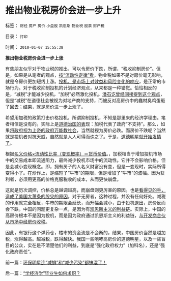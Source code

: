 # 推出物业税房价会进一步上升

标签： `财经` `房产` `房价` `小盘股` `凯恩斯` `物业税` `股票` `财产税` 

目录： `打印`

时间： `2010-01-07 15:55:38`

**推出物业税房价会进一步上涨**

有些朋友似乎对于物业税的推出，可以令房价下跌，所谓，“税收抑制房价”。但是，如果是从笔者的观点，[按“流动性定律”看](http://darthvad.blog.sohu.com/140434206.html)，物业税如果不是对房价毫无影响，就是令房价更加短线上涨。[投机，是市场上对效益和风险变化的响应](../../../2008/1/29/投机其实是有益的行为，市场价格让市场去决定吧!.md)，是正常的市场行为。对于税收抑制投机的计划经济观点，从来都是一种错觉。恰恰相反的是，“减税”才能减少投机，“加税”必然激化投机。[潘石讫曾经间接提到这个观点](../../../2008/1/20/二手房减免交易税可使北京房价降一半.md)，但是“减税”在道德社会被视为对地产商的支持，而被反对高房价中的蠢材臭鸡蛋砸了回去；结果，就是房价进一步上涨了。

希望用加税的政策打击价格投机，所谓抑制投机，不知是那里来的经济学理由。笔者相信是没有的。实际上是[道德治国的表](http://darthvad.blog.sohu.com/133552226.html)现：加税代表了政府“不支持”。那么，如果[将政府视为上帝的政府万能教社会](../../../2009/1/7/威权万能论，肆虐中国2000年的条件反射.md)，当然就视为房价必跌。而房价不跌呢？当然就是投机者对抗天威，自然就是人人可得而诛之了。于是，[道德明星就开始发情了](http://blog.sina.com.cn/s/blog_5563a64d0100fq0d.html)。

根据[名义价格×流动性比率（变现概率）＝货币价值](http://darthvad.blog.sohu.com/140434206.html)。，加税相当于增加投机市场中的交易成本即流通阻力，最终减少投机市场中的流动性。它并不会影响价格。但是会减小变现概念。即，拥有房子的人名义财富没有变，但是一变现时，实际所得变得小了。在炒作上，是缩短了“牛市”的期限，但是增加了“牛市”的波幅。因为获利者，必须用更高的价格克服税收的成本，从而更快崩盘。

这就是历次调控，价格总是越调越高，而崩盘则更厉害的原因。也是[看得见的手，造成了美国大萧条的股灾的原因](../../../2009/12/26/“看得见的手”催化了大萧条.md)。对于无房者，这种过程，并没有任何好处。减税的作用就完全相反，牛市的期限会延长，而升幅会减小，由于投机退出，房价反而会下跌。中国的问题更复杂一点，是因为有[凯恩斯主义的利益链](../../../2009/4/22/费雪教条之通货紧缩有害论背后的资产利益链.md)。实际上，中国的高房价根本不是因为投机，而是因为政府通过凯恩斯主义的利益链，[与开发商合伙从市场中经房价收税](../../../2008/7/4/三个坏蛋政策博羿老百姓承受高房价危机全部代价.md)。

因此，有银行这个弹药仓，楼市的资金流是不会断的，结果，中国房价当然是越加税，涨得越高。越减税，跌得越快。我国一些咆哮高房价的道德明星，以及一些盲目的公众，实在是不清楚他们的利益，到底是“强化政府权力”（加科名），还是“强化政府责任”。



前一篇：[环保明星连“减排”和“减少污染”都搞混了！](../../../2010/1/6/环保明星连“减排”和“减少污染”都搞混了！.md)

后一篇：[“学经济学”毕业生如何求职？](../../../2010/1/7/“学经济学”毕业生如何求职？.md)
